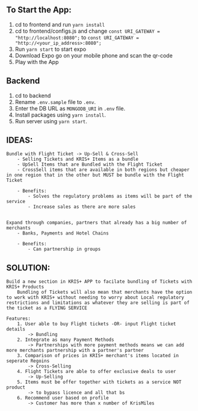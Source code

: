 
## To Start the App:

1. cd to frontend and run `yarn install`
2. cd to frontend/configs.js and change `const URI_GATEWAY = "http://localhost:8080";` to `const URI_GATEWAY = "http://<your_ip_address>:8080";`
3. Run `yarn start` to start expo
4. Download Expo go on your mobile phone and scan the qr-code
5. Play with the App

## Backend
1. cd to backend
1. Rename `.env.sample` file to `.env`.
2. Enter the DB URL as `MONGODB_URI` in `.env` file.
3. Install packages using `yarn install`.
4. Run server using `yarn start`.

## IDEAS:

	Bundle with Flight Ticket -> Up-Sell & Cross-Sell
		- Selling Tickets and KRIS+ Items as a bundle
		- UpSell Items that are Bundled with the Flight Ticket
		- CrossSell items that are available in both regions but cheaper in one region that in the other but MUST be bundle with the Flight Ticket

		- Benefits:
			- Solves the regulatory problems as items will be part of the service
			- Increase sales as there are more sales 


	Expand through companies, partners that already has a big number of merchants
		- Banks, Payments and Hotel Chains

		- Benefits:
			- Can partnership in groups 



## SOLUTION: 

	Build a new section in KRIS+ APP to facilate bundling of Tickets with KRIS+ Products
		Bundling of Tickets will also mean that merchants have the option to work with KRIS+ without needing to worry about Local regulatory restrictions and limitations as whatever they are selling is part of the ticket as a FLYING SERVICE
	
	Features:
		1. User able to buy Flight tickets -OR- input Flight ticket details
			-> Bundling
		2. Integrate as many Payment Methods 
			-> Partnerships with more payment methods means we can add more merchants partnership with a partner's partner
		3. Comparison of prices in KRIS+ merchant's items located in seperate Regoins 
			-> Cross-Selling
		4. Flight Tickets are able to offer exclusive deals to user 
			-> Up-Selling
		5. Items must be offer together with tickets as a service NOT product 
			-> to bypass licence and all that bs
		6. Recommend user based on profile
			-> Customer has more than x number of KrisMiles
